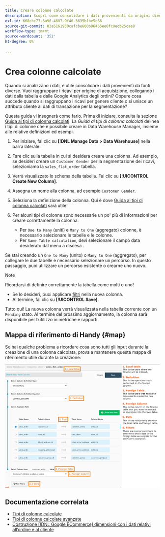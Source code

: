 ```yaml
---
title: Creare colonne calcolate
description: Scopri come consolidare i dati provenienti da origini diverse.
exl-id: 668cbc77-6a96-4687-9f40-3635b1be5c66
source-git-commit: 03a5161930cafcbe600b96465ee0fc0ecb25cae8
workflow-type: tm+mt
source-wordcount: '352'
ht-degree: 0%

---
```


# Crea colonne calcolate

Quando si analizzano i dati, è utile consolidare i dati provenienti da fonti diverse. Vuoi raggruppare i ricavi per origine di acquisizione, collegando i dati dalla tabella e dalle Google Analytics degli ordini? Oppure cosa succede quando si raggruppano i ricavi per genere cliente o si unisce un attributo cliente ai dati di transazione per la segmentazione?

Questa guida vi insegnerà come farlo. Prima di iniziare, consulta la sezione [Guida ai tipi di colonna calcolati](../../data-analyst/data-warehouse-mgr/calc-column-types.md). La _Guida ai tipi di colonna calcolati_ delinea i tipi di colonne che è possibile creare in Data Warehouse Manager, insieme alle relative definizioni ed esempi.

1. Per iniziare, fai clic su **[!DNL Manage Data > Data Warehouse]** nella barra laterale.

1. Fare clic sulla tabella in cui si desidera creare una colonna. Ad esempio, se desideri creare un `Customer Gender` per la segmentazione dei ricavi, selezioniamo la `sales_flat_order` tabella.

1. Verrà visualizzato lo schema della tabella. Fai clic su **[!UICONTROL Create New Column]**.

1. Assegna un nome alla colonna, ad esempio `Customer Gender`.

1. Seleziona la definizione della colonna. Qui è dove [Guida ai tipi di colonna calcolati](../data-warehouse-mgr/calc-column-types.md) sarà utile!

1. Per alcuni tipi di colonne sono necessarie un po&#39; più di informazioni per creare correttamente la colonna:
   * Per `One to Many` (uniti) e `Many to One` (aggregato) colonne, è necessario selezionare le tabelle e le colonne.
   * Per `Same Table calculation`, devi selezionare il campo data desiderato dal menu a discesa .

Se stai creando un `One to Many` (unito) o `Many to One` (aggregato), per collegare le due tabelle è necessario selezionare un percorso. In questo passaggio, puoi utilizzare un percorso esistente o crearne uno nuovo.

>[!NOTE]
>
>Ricordarsi di definire correttamente la tabella come molti o uno!

* Se lo desideri, puoi applicare [filtri](../../data-user/reports/ess-manage-data-filters.md) nella nuova colonna.
* Al termine, fai clic su **[!UICONTROL Save]**.

Tutto qui! La nuova colonna verrà visualizzata nella tabella corrente con un `Pending` stato. Al termine del prossimo aggiornamento, la colonna sarà disponibile per l’utilizzo in metriche e rapporti.

## Mappa di riferimento di Handy {#map}

Se hai qualche problema a ricordare cosa sono tutti gli input durante la creazione di una colonna calcolata, prova a mantenere questa mappa di riferimento utile durante la creazione:

![](../../assets/Calculated_Columns_Example.png)

## Documentazione correlata

* [Tipi di colonne calcolate](../data-warehouse-mgr/calc-column-types.md)
* [Tipi di colonne calcolate avanzate](../data-warehouse-mgr/adv-calc-columns.md)
* [Costruzione [!DNL Google ECommerce] dimensioni con i dati relativi all’ordine e al cliente](../data-warehouse-mgr/bldg-google-ecomm-dim.md)
